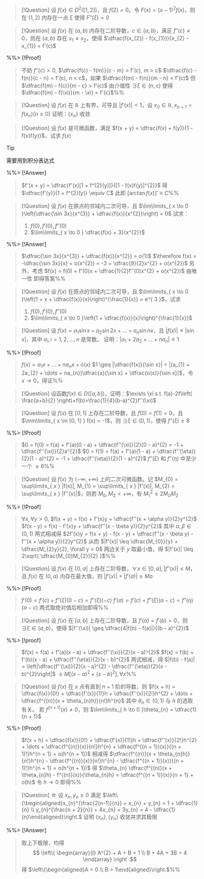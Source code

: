 > [!Question]
> 设 $f(x) \in D^{2}([1, 2])$，且 $f(2) = 0$。令 $F(x) = (x - 1)^{2}f(x)$，则在 $(1, 2)$ 内存在一点 $\xi$ 使得 $F''(\xi) = 0$



> [!Question]
> 设 $f(x)$ 在 $(a, b)$ 内存在二阶导数，$c \in (a, b)$，满足 $f''(c) \neq 0$，则在 $(a, b)$ 存在 $x_{1} \neq x_{2}$，使得 $\dfrac{f(x_{2}) - f(x_{1})}{x_{2} - x_{1}} = f'(c)$

%%> [!Proof]
> 不妨 $f''(c) > 0,$ $\dfrac{f(c) - f(m)}{c - m} > f'(c), m > c$ $\dfrac{f(c) - f(n)}{c - n} < f'(c), n < c$，如果 $\dfrac{f(m) - f(n)}{m - n} < f'(c)$ 但 $\dfrac{f(m) - f(c)}{m - c} > f'(c)$ 由介值性 $\exists \xi \in (n, c)$ 使得 $\dfrac{f(m) - f(\xi)}{m - \xi} = f'(c)$%%



> [!Question]
> 设 $f(x)$ 在 $\mathbb{R}$ 上有界，可导且 $|f'(x)| < 1$，设 $x_{0} \in \mathbb{R}, x_{n + 1} = f(x_{n}) (n \geq 0)$
> 证明：$\{x_{n}\}$ 收敛



> [!Question]
> 设 $f(x)$ 是可微函数，满足 $f(x + y) = \dfrac{f(x) + f(y)}{1 - f(x)f(y)}$，试求 $f(x)$

> [!Tip]
> 需要用到积分表达式

%%> [!Answer]
> $f'(x + y) = \dfrac{f'(x)[1 + f^{2}(y)]}{[1 - f(x)f(y)]^{2}}$
> 得 $\dfrac{f'(y)}{1 + f^{2}(y)} \equiv C$
> 此即 $[\arctan f(x)]' \equiv C$%%



> [!Question]
> 设 $f(x)$ 在原点的邻域内二次可导，且 $\lim\limits_{ x \to 0 }\left(\dfrac{\sin 3x}{x^{3}} + \dfrac{f(x)}{x^{2}}\right) = 0$
> 试求：
> 1. $f(0), f'(0), f''(0)$
> 2. $\lim\limits_{ x \to 0 } \dfrac{f(x) + 3}{x^{2}}$

%%> [!Answer]
> $\dfrac{\sin 3x}{x^{3}} + \dfrac{f(x)}{x^{2}} = o(1)$
> $\therefore f(x) = -\dfrac{\sin 3x}{x} + o(x^{2}) = -3 + \dfrac{9}{2}x^{2} + o(x^{2})$
> 另外，考虑
> $f(x) = f(0) + f'(0)x + \dfrac{1}{2}f''(0)x^{2} + o(x^{2})$
> 由唯一性
> 即得答案%%



> [!Question]
> 设 $f(x)$ 在原点的邻域内二次可导，且 
> $\lim\limits_{ x \to 0 }\left(1 + x + \dfrac{f(x)}{x}\right)^{\frac{1}{x}} = e^{ 3 }$，试求
> 1. $f(0), f'(0), f''(0)$
> 2. $\lim\limits_{ x \to 0 }\left(1 + \dfrac{f(x)}{x}\right)^{\frac{1}{x}}$



> [!Question]
> 设 $f(x) = a_{1}\sin x + a_{2}\sin 2x + \dots + a_{n}\sin nx$，且 $|f(x)| \leq |\sin x|$，其中 $a_{i}, i = 1, 2, \dots, n$ 是常数。
> 证明：$|a_{1} + 2a_{2} + \dots + na_{n}| \leq 1$

%%> [!Proof]
> $f(x) = a_{1}x + \dots + na_{n}x + o(x)$
> $1 \geq |\dfrac{f(x)}{\sin x}| = |(a_{1} + 2a_{2} + \dots + na_{n})\dfrac{x}{\sin x} + \dfrac{o(x)}{\sin x}|$，令 $x \to 0$，得证%%



>[!Question]
>设函数$f(x)\in D([a,b])$，证明：$\exists \xi s.t. f(a)-2f\left( \frac{a+b}{2} \right)+f(b)=\frac{1}{4}(b-a)^{2}f''(\xi)$



> [!Question] 
> 设 $f(x)$ 在 $[0, 1]$ 上存在二阶导数，且 $f(0) = f(1) = 0$，且 $\min\limits_{ x \in [0, 1] } f(x) = -1$，则 $\exists \xi \in (0, 1)$，使得 $f''(\xi) \geq 8$

%%> [!Proof]
> $0 = f(0) = f(a) + f'(a)(0 - a) + \dfrac{f''(\xi)}{2}(0 - a)^{2} = -1 + \dfrac{f''(\xi)}{2}a^{2}$
> $0 = f(1) = f(a) + f'(a)(1 - a) + \dfrac{f''(\eta)}{2}(1 - a)^{2} = -1 + \dfrac{f''(\eta)}{2}(1 - a)^{2}$
> $f''(\xi)$ 和 $f''(\eta)$ 中至少一个 $\geq 8$%%



> [!Question]
> 设 $f(x)$ 为 $(-\infty, +\infty)$ 上的二次可微函数。记 $M_{0} = \sup\limits_{ x } |f(x)|, M_{1} = \sup\limits_{ x } |f'(x)|, M_{2} = \sup\limits_{ x } |f''(x)|$，则若 $M_{0}, M_{2} < +\infty$，有 $M_{1}^{2} \leq 2M_{0}M_{2}$

%%> [!Proof]
> $\forall x, \forall y > 0$,
> $f(x + y) = f(x) + f'(x)y + \dfrac{f''(x + \alpha y)}{2}y^{2}$
> $f(x - y) = f(x) - f'(x)y + \dfrac{f''(x - \beta y)}{2}y^{2}$
> 其中 $\alpha, \beta \in (0, 1)$
> 两式相减得 $2f'(x)y = f(x + y) - f(x - y) + \dfrac{f''(x - \beta y) - f''(x + \alpha y)}{2}y^{2}$
> 从而 $|f'(x)| \leq \dfrac{M_{0}}{y} + \dfrac{M_{2}y}{2}, \forall y > 0$
> 两边关于 $y$ 取最小值，得 $|f'(x)| \leq 2\sqrt{ \dfrac{M_{0}M_{2}}{2} }$%%



> [!Question]
> 设 $f(x)$ 在 $[0, a]$ 上存在二阶导数，$\forall x \in [0, a], |f''(x)| \leq M$，且 $f(x)$ 在 $(0, a)$ 内存在最大值，则 $|f'(x)| + |f'(a)| \leq Ma$

%%> [!Proof]
> $f'(0) = f'(c) + f''(\xi)(0 - c) = f''(\xi)(-c)$
> $f'(a) = f'(c) + f''(\xi)(a - c) = f''(\eta)(a - c)$
> 两式取绝对值后相加即得%%



> [!Question]
> 设 $f(x)$ 在 $[a, b]$ 上存在二阶导数，且 $f'(a) = f'(b) = 0$，则 $\exists \xi \in (a, b)$，使得 $|f''(\xi)| \geq \dfrac{4|f(b) - f(a)|}{(b - a)^{2}}$

%%> [!proof]
> $f(x) = f(a) + f'(a)(x - a) + \dfrac{f''(\xi)}{2}(x - a)^{2}$
> $f(x) = f(b) + f'(b)(x - a) + \dfrac{f''(\eta)}{2}(x - b)^{2}$
> 两式相减，得
> $|f(b) - f(a)| = \left|\dfrac{f''(\xi)}{2}(x - a)^{2} - \dfrac{f''(\eta)}{2}(x - b)^{2}\right|$
> $\leq M[(x - a)^{2} + (x - b)^{2}], \forall x$%%



> [!Question]
> 设 $f(x)$ 在 $x$ 点有直到 $n + 1$ 阶的导数，则 
> $f(x + h) = \dfrac{f(x)}{0!} + \dfrac{f'(x)}{1!}h + \dfrac{f''(x)}{2!}h^{2} + \dots + \dfrac{f^{(n)}(x + \theta_{n}h)}{n!}h^{n}$
> 其中 $\theta_{n} \in (0, 1)$ 与 $h$ 的选取有关。
> 若 $f^{(n + 1)}(x) \neq 0$，则 $\lim\limits_{ h \to 0 }\theta_{n} = \dfrac{1}{n + 1}$

%%> [!Proof]
> $f(x + h) = \dfrac{f(x)}{0!} + \dfrac{f'(x)}{1!}h + \dfrac{f''(x)}{2!}h^{2} + \dots + \dfrac{f^{(n)}(x)}{n!}h^{n} + \dfrac{f^{(n + 1)}(x)}{(n + 1)!}h^{n + 1} + o(h^{n + 1})$
> 相减得
> $\dfrac{f^{(n)}(x + \theta_{n}h)}{n!}h^{n} - \dfrac{f^{(n)}(x)}{n!}h^{n} - \dfrac{f^{(n + 1)}(x)}{(n + 1)!}h^{n + 1} = o(h^{n + 1})$
> 得 $\theta_{n} \dfrac{f^{(n)}(x + \theta_{n}h) - f^{(n)}(x)}{\theta_{n}h} = \dfrac{f^{(n + 1)}(x)}{n + 1} + o(h)$
> 令 $h \to 0$ 即得%%



> [!Question] ☆
> 设 $x_{n}, y_{n} \geq 0$ 满足 $\left\{\begin{aligned}x_{n}^{\frac{2(n-1)}{n}} + x_{n} + y_{n} = 1 + \dfrac{1}{n} \\ y_{n}^{\frac{n + 2}{n}} + 4x_{n} + 3y_{n} = 4 - \dfrac{1}{n}\end{aligned}\right.$
> 证明 $\{x_{n}\}, \{y_{n}\}$ 收敛并求其极限

%%> [!Answer]
> 取上下极限，均得
> $$
\left\{
\begin{array}{l}
A^{2} + A + B = 1 \\
B + 4A + 3B = 4
\end{array}
\right
.$$
> 得 $\left\{\begin{aligned}A = 0 \\ B = 1\end{aligned}\right.$%%
